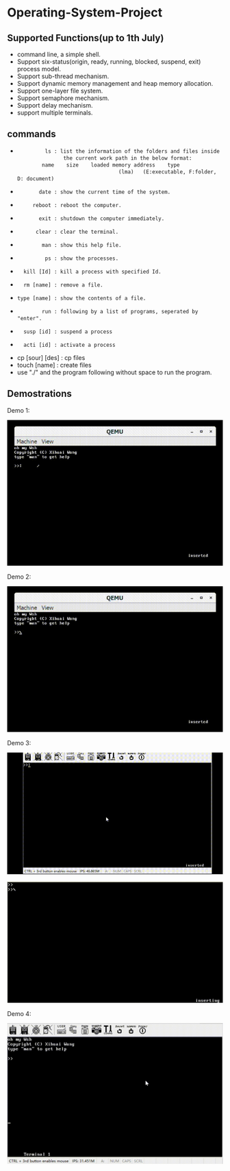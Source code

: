 # Operating-System-Project

## Supported Functions(up to 1th July)
- command line, a simple shell.
- Support six-status(origin, ready, running, blocked, suspend, exit) process model.
- Support sub-thread mechanism.
- Support dynamic memory management and heap memory allocation.
- Support one-layer file system.
- Support semaphore mechanism.
- Support delay mechanism.
- support multiple terminals.

## commands
*              ls : list the information of the folders and files inside 
                     the current work path in the below format:
              name    size    loaded memory address    type
                                       (lma)   (E:executable, F:folder, D: document)
*            date : show the current time of the system.
*          reboot : reboot the computer.
*            exit : shutdown the computer immediately.
*           clear : clear the terminal.
*             man : show this help file.
*              ps : show the processes.
*       kill [Id] : kill a process with specified Id.
*       rm [name] : remove a file.
*     type [name] : show the contents of a file.
*             run : following by a list of programs, seperated by "enter".
*       susp [id] : suspend a process 
*       acti [id] : activate a process 
* cp [sour] [des] : cp files
*    touch [name] : create files
*   use "./" and the program following without space to run the program.

## Demostrations
Demo 1:

![Six-status model](/demos/six-status.gif)


Demo 2:

![Sub-thread and heap memory allocation mechanism](/demos/subThreads.gif)

Demo 3:

![File system demo 1](/demos/demo-create-and-delete.gif)

![File system demo 2](/demos/demo-cp.gif)

Demo 4:

![Multiple Terminal](/demos/demo.gif)

